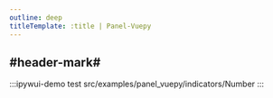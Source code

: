 ```yaml
---
outline: deep
titleTemplate: :title | Panel-Vuepy
---
```


## #header-mark#
:::ipywui-demo test
src/examples/panel_vuepy/indicators/Number
::: 